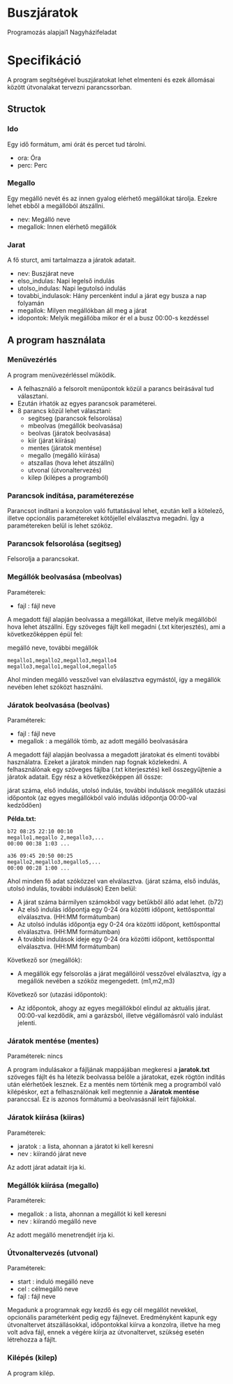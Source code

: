# Buszjáratok

Programozás alapjai1 Nagyházifeladat

# Specifikáció

A program segítségével buszjáratokat lehet elmenteni és ezek állomásai között útvonalakat tervezni parancssorban.

## Structok

### Ido

Egy idő formátum, ami órát és percet tud tárolni.

- ora: Óra
- perc: Perc

### Megallo

Egy megálló nevét és az innen gyalog elérhető megállókat tárolja. Ezekre lehet ebből a megállóból átszállni.

- nev: Megálló neve
- megallok: Innen elérhető megállók

### Jarat

A fő sturct, ami tartalmazza a járatok adatait.

- nev: Buszjárat neve
- elso_indulas: Napi legelső indulás
- utolso_indulas: Napi legutolsó indulás
- tovabbi_indulasok: Hány percenként indul a járat egy busza a nap folyamán
- megallok: Milyen megállókban áll meg a járat
- idopontok: Melyik megállóba mikor ér el a busz 00:00-s kezdéssel

## A program használata

### Menüvezérlés

A program menüvezérléssel működik.

- A felhasználó a felsorolt menüpontok közül a parancs beírásával tud választani.
- Ezután írhatók az egyes parancsok paraméterei.
- 8 parancs közül lehet választani:
    - segitseg (parancsok felsorolása)
    - mbeolvas (megállók beolvasása)
    - beolvas (járatok beolvasása)
    - kiir (járat kiírása)
    - mentes (járatok mentése)
    - megallo (megálló kiírása)
    - atszallas (hova lehet átszállni)
    - utvonal (útvonaltervezés)
    - kilep (kilépes a programból)

### Parancsok indítása, paraméterezése

Parancsot indítani a konzolon való futtatásával lehet, ezután kell a kötelező, illetve opcionális paramétereket kötőjellel elválasztva megadni. Így a paramétereken belül is lehet szóköz.

### Parancsok felsorolása (segitseg)

Felsorolja a parancsokat.

### Megállók beolvasása (mbeolvas)

Paraméterek:
- fajl : fájl neve

A megadott fájl alapján beolvassa a megállókat, illetve melyik megállóból hova lehet átszállni.
Egy szöveges fájlt kell megadni (.txt kiterjesztés), ami a következőképpen épül fel:

megálló neve, további megállók

```
megallo1,megallo2,megallo3,megallo4
megallo3,megallo1,megallo4,megallo5
```

Ahol minden megálló vesszővel van elválasztva egymástól, így a megállók nevében lehet szóközt használni.

### Járatok beolvasása (beolvas)

Paraméterek:
- fajl : fájl neve
- megallok : a megállók tömb, az adott megálló beolvasására

A megadott fájl alapján beolvassa a megadott járatokat és elmenti további használatra. Ezeket a járatok minden nap fognak közlekedni.
A felhasználónak egy szöveges fájlba (.txt kiterjesztés) kell összegyűjtenie a járatok adatait. Egy rész a következőképpen áll össze:

járat száma, első indulás, utolsó indulás, további indulások
megállók
utazási időpontok (az egyes megállókból való indulás időpontja 00:00-val kedződően)

**Példa.txt:**

```
b72 08:25 22:10 00:10
megallo1,megallo 2,megallo3,...
00:00 00:38 1:03 ...

a36 09:45 20:50 00:25
megallo2,megallo3,megallo5,...
00:00 00:28 1:00 ...
```

Ahol minden fő adat szóközzel van elválasztva. (járat száma, első indulás, utolsó indulás, további indulások) Ezen belül:

- A járat száma bármilyen számokból vagy betűkből álló adat lehet. (b72)
- Az első indulás időpontja egy 0-24 óra közötti időpont, kettősponttal elválasztva. (HH:MM formátumban)
- Az utolsó indulás időpontja egy 0-24 óra közötti időpont, kettősponttal elválasztva. (HH:MM formátumban)
- A további indulások ideje egy 0-24 óra közötti időpont, kettősponttal elválasztva. (HH:MM formátumban)

Következő sor (megállók):

- A megállók egy felsorolás a járat megállóiról vesszővel elválasztva, így a megállók nevében a szóköz megengedett. (m1,m2,m3)

Következő sor (utazási időpontok):

- Az időpontok, ahogy az egyes megállókból elindul az aktuális járat. 00:00-val kezdődik, ami a garázsból, illetve végállomásról való indulást jelenti.

### Járatok mentése (mentes)

Paraméterek:
nincs

A program indulásakor a fájljának mappájában megkeresi a **jaratok.txt** szöveges fájlt és ha létezik beolvassa belőle a járatokat, ezek rögtön indítás után elérhetőek lesznek. Ez a mentés nem történik meg a programból való kilépéskor, ezt a felhasználónak kell megtennie a **Járatok mentése** paranccsal. Ez is azonos formátumú a beolvasásnál leírt fájlokkal.

### Járatok kiírása (kiiras)

Paraméterek:
- jaratok : a lista, ahonnan a járatot ki kell keresni
- nev : kiírandó járat neve

Az adott járat adatait írja ki.

### Megállók kiírása (megallo)

Paraméterek:
- megallok : a lista, ahonnan a megállót ki kell keresni
- nev : kiírandó megálló neve

Az adott megálló menetrendjét írja ki.

### Útvonaltervezés (utvonal)

Paraméterek:
- start : induló megálló neve
- cel : célmegálló neve
- fajl : fájl neve

Megadunk a programnak egy kezdő és egy cél megállót nevekkel, opcionális paraméterként pedig egy fájlnevet. Eredményként kapunk egy útvonaltervet átszállásokkal, időpontokkal kiírva a konzolra, illetve ha meg volt adva fájl, ennek a végére kiírja az útvonaltervet, szükség esetén létrehozza a fájlt.

### Kilépés (kilep)

A program kilép.
